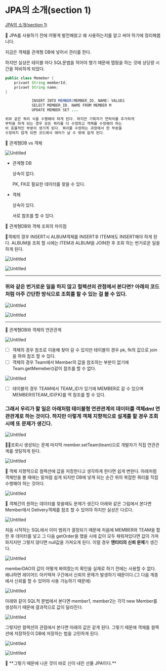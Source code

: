 # JPA의 소개(section 1)

[JPA의 소개(section 1)](https://www.notion.so/JPA-section-1-2ea1a07ee9374652826ce3d03b6de57e) 

<aside>
📖 JPA를 사용하기 전에 어떻게 발전해왔고 왜 사용하는지를 알고 써야 하기에 정리해봅니다.

</aside>

지금은 객체를 관계형 DB에 넣어서 관리를 한다.

하지만 실상은 테이블 마다 SQL문법을 적어야 했기 때문에 맵핑을 하는 것에 상당량 시간을 허비하게 되었다.

```java
public class Memeber {
	privaet String memberId;
	privaet String name;
}

			INSERT INTO MEMBER(MEMBER_ID, NAME) VALUES
			SELECT MEMBER_ID, NAME FROM MEMBER M
			UPDATE MEMBER SET ... 

위와 같은 쿼리 식을 수행해야 하게 된다. 하지만 기획자가 연락처를 추가하게 
부탁을 하게 되는 경우 모든 쿼리를 다 수정하고 객체를 수정해야 하는 
비 효율적인 부분이 생기게 된다. 쿼리를 수정하는 과정에서 한 부분을
수정하지 않게 되면 코드에서 에러가 날 수 밖에 없게 된다.
```

<aside>
📖 관계형DB vs 객체

</aside>

![Untitled](https://s3-us-west-2.amazonaws.com/secure.notion-static.com/892ef3e7-d36a-44fe-b7f2-09e7e7476507/Untitled.png)

- 관계형 DB
    
    상속이 없다.
    
    PK, FK로 필요한 데이터를 찾을 수 있다.
    
- 객체
    
    상속이 있다.
    
    서로 참조를 할 수 있다.
    

<aside>
📖 관계형DB와 객체 조회의 차이점

</aside>

🧐객체의 경우 INSERT시 ALBUM객체를 INSERT후 ITEM에도 INSERT해야 하게 된다. ALBUM을 조회 할 시에는 ITEM과 ALBUM을 JOIN한 후 조회 하는 번거로운 일을 하게 된다. 

![Untitled](https://s3-us-west-2.amazonaws.com/secure.notion-static.com/e7457bd2-60c3-4dbb-baa0-436abaad3411/Untitled.png)

![Untitled](https://s3-us-west-2.amazonaws.com/secure.notion-static.com/d8c340a7-9b1c-474e-aaec-27f601bc71af/Untitled.png)

---

### 위와 같은 번거로운 일을 하지 않고 컬렉션의 관점에서 본다면? 아래의 코드처럼 아주 간단한 방식으로 조회를 할 수 있는 걸 볼 수 있다.

![Untitled](https://s3-us-west-2.amazonaws.com/secure.notion-static.com/ea1a6ea5-f710-40d7-94f5-0da4f7cc9598/Untitled.png)

![Untitled](https://s3-us-west-2.amazonaws.com/secure.notion-static.com/8e3acae4-128f-41ee-9e95-d38d3f6976e5/Untitled.png)

---

<aside>
📖 관계형DB와 객체의 연관관계

</aside>

![Untitled](https://s3-us-west-2.amazonaws.com/secure.notion-static.com/54f211e0-0793-45a0-ae1b-fcc3649aa824/Untitled.png)

- [ ]  객체의 경우 참조로 이용해 찾아 갈 수 있지만 테이블의 경우 pk, fk의 값으로 join을 하여 참조 할 수 있다.
- [ ]  객체의 경우 Team에서 Member의 값을 참조하는 부분이 없기에 Team.getMemeber()같이 참조를 할 수 없다.

![Untitled](https://s3-us-west-2.amazonaws.com/secure.notion-static.com/c3471413-75d8-4e76-bf0d-47c4e32f80b4/Untitled.png)

- [ ]  테이블의 경우 TEAM에서 TEAM_ID가 있기에 MEMBER로 갈 수 있으며 MEMBER의TEAM_ID(FK)를 역 참조를 할 수 있다.

### 그래서 우리가 할 일은 아래처럼 테이블형 연관관계의 데이터를 객체dml 연관관계로 하는 것이다. 하지만 이렇게 객체 지향적으로 설계를 할 경우 조회시에 또 문제가 생긴다.

![Untitled](https://s3-us-west-2.amazonaws.com/secure.notion-static.com/a81e56e7-38f5-4d0e-bae9-19e3f699cba7/Untitled.png)

😶‍🌫️조회시 생성되는 문제 마지막 member.setTeam(team)으로 개발자가 직접 연관관계를 셋팅하게 된다.

![Untitled](https://s3-us-west-2.amazonaws.com/secure.notion-static.com/e31bcae8-03e9-4e5f-9b5e-3581b7c91786/Untitled.png)

<aside>
📖 객체 지향적으로 컬렉션에 값을 저장한다고 생각하게 한다면 쉽게 변한다. 아래처럼 객체만을 볼 때에는 밑처럼 쉽게 되지만 DB에 넣게 되는 순간 위의 복잡한 쿼리를 직접 수행해야 하는 것이다.

</aside>

![Untitled](https://s3-us-west-2.amazonaws.com/secure.notion-static.com/07022371-f6df-46ce-b022-f540035bca91/Untitled.png)

<aside>
📖 객체간의 원하는 데이터를 찾을때도 문제가 생긴다 아래와 같은 그림에서 본다면 Member에서 Delivery객체를 참조 할 수 있어야 하지만 실상은 다르다.

</aside>

![Untitled](https://s3-us-west-2.amazonaws.com/secure.notion-static.com/b410d8e0-4d67-4cbc-bad2-c1db488d3aa1/Untitled.png)

처음 시작하는 SQL에서 이미 범위가 결정되기 때문에 처음에 MEMBER와 TEAM을 합한 후 데이터를 넣고 그 다음 getOrder을 했을 시에 값이 모두 채워져있다면 값이 가져와지지만 그렇지 않다면 null값을 가져오게 된다. 이럴 경우 **엔티티의 신뢰 문제**가 생긴다.

![Untitled](https://s3-us-west-2.amazonaws.com/secure.notion-static.com/e4a6eb7d-9d4e-4c10-b65f-3be99b2e577b/Untitled.png)

memberDAO의 값이 어떻게 짜여졌는지 확인을 실제로 하기 전에는 사용할 수 없다. 왜냐하면 레이어드 아키텍쳐 구간에서 신뢰의 문제가 발생하기 때문이다.(그 다음 계층에서 신뢰를 할 수 있어야  사용 가능하기 때문에)

![Untitled](https://s3-us-west-2.amazonaws.com/secure.notion-static.com/a3b0ab1d-9acc-4733-b8e7-d4ba66f3d773/Untitled.png)

아래와 같이 SQL적 문법에서 본다면 member1, member2는 각각 new Member를 생성하기 때문에 결과적으로 값이 달라진다.

![Untitled](https://s3-us-west-2.amazonaws.com/secure.notion-static.com/ac75d7a8-7ab3-440b-936f-45d1c605cf43/Untitled.png)

그렇지만 컬렉션의 관점에서 본다면 아래의 값은 같게 된다. 그렇기 때문에 객체를 컬렉션에 저장하듯이 DB에 저장하는 법을 고민하게 된다.

![Untitled](https://s3-us-west-2.amazonaws.com/secure.notion-static.com/5beb36a1-ced7-4f92-8300-99ca9cb0b919/Untitled.png)

![Untitled](https://s3-us-west-2.amazonaws.com/secure.notion-static.com/f45e37ed-1366-44ea-8569-9022d2e121d3/Untitled.png)

<aside>
📖 **그렇기 때문에 나온 것이 바로 신이 내린 선물 JPA이다.**

</aside>
